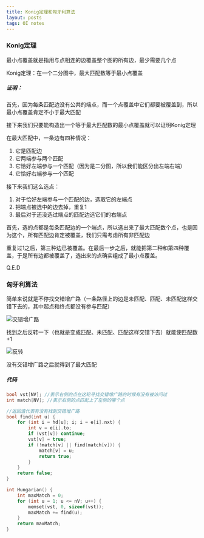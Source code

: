 ```yaml
---
title: Konig定理和匈牙利算法
layout: posts
tags: OI notes
---
```


### Konig定理

最小点覆盖就是指用与点相连的边覆盖整个图的所有边，最少需要几个点

Konig定理：在一个二分图中，最大匹配数等于最小点覆盖

##### 证明：

首先，因为每条匹配边没有公共的端点，而一个点覆盖中它们都要被覆盖到，所以最小点覆盖肯定不小于最大匹配

接下来我们只要能构造出一个等于最大匹配数的最小点覆盖就可以证明Konig定理

在最大匹配中，一条边有四种情况：
1. 它是匹配边
2. 它两端参与两个匹配
3. 它恰好左端参与一个匹配（因为是二分图，所以我们能区分出左端右端）
4. 它恰好右端参与一个匹配

接下来我们这么选点：
1. 对于恰好左端参与一个匹配的边，选取它的左端点
2. 把端点被选中的边去掉，重复1
3. 最后对于还没选过端点的匹配边选它们的右端点

首先，选的点都是每条匹配边的一个端点，所以选出来了最大匹配数个点，也是因为这个，所有匹配边肯定被覆盖，我们只需考虑所有非匹配边

重复过1之后，第三种边已被覆盖。在最后一步之后，就能把第二种和第四种覆盖，于是所有边都被覆盖了，选出来的点确实组成了最小点覆盖。

Q.E.D

### 匈牙利算法

简单来说就是不停找交错增广路（一条路径上的边是未匹配、匹配、未匹配这样交错下去的，其中起点和终点都没有参与匹配）

![交错增广路](https://c.1ovv.com/2023/03/20/noVYW.png)

找到之后反转一下（也就是变成匹配、未匹配、匹配这样交错下去）就能使匹配数+1

![反转](https://c.1ovv.com/2023/03/20/nod7G.png)

没有交错增广路之后就得到了最大匹配

##### 代码
```cpp
bool vst[NV]; //表示右侧的点在这轮寻找交错增广路的时候有没有被访问过
int match[NV]; //表示右侧的点匹配上了左侧的哪个点

//返回值代表有没有找到交错增广路
bool find(int u) {
    for (int i = hd[u]; i; i = e[i].nxt) {
        int v = e[i].to;
        if (vst[v]) continue;
        vst[v] = true;
        if (!match[v] || find(match[v])) {
            match[v] = u;
            return true;
        }
    }
    return false;
}

int Hungarian() {
    int maxMatch = 0;
    for (int u = 1; u <= nV; u++) {
        memset(vst, 0, sizeof(vst));
        maxMatch += find(u);
    }
    return maxMatch;
}
```
